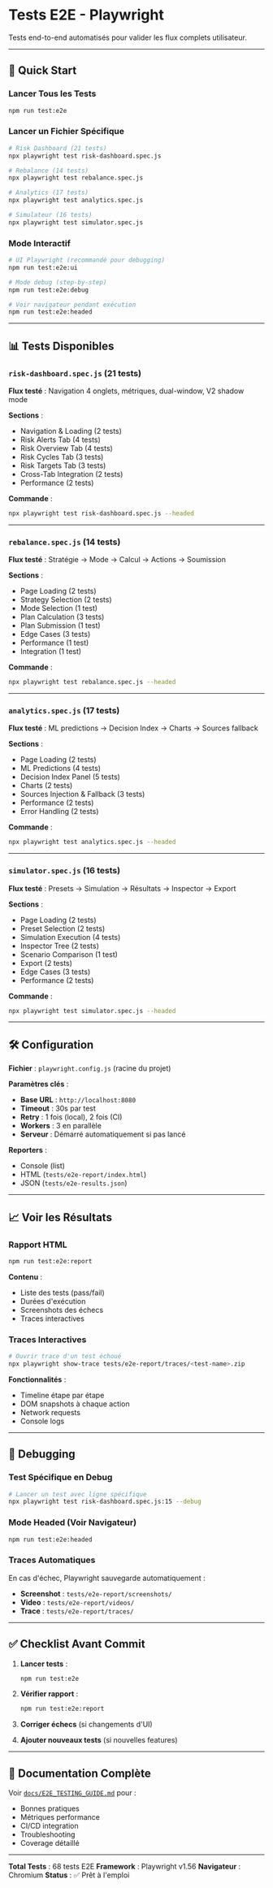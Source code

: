 # Tests E2E - Playwright

Tests end-to-end automatisés pour valider les flux complets utilisateur.

---

## 🚀 Quick Start

### Lancer Tous les Tests

```bash
npm run test:e2e
```

### Lancer un Fichier Spécifique

```bash
# Risk Dashboard (21 tests)
npx playwright test risk-dashboard.spec.js

# Rebalance (14 tests)
npx playwright test rebalance.spec.js

# Analytics (17 tests)
npx playwright test analytics.spec.js

# Simulateur (16 tests)
npx playwright test simulator.spec.js
```

### Mode Interactif

```bash
# UI Playwright (recommandé pour debugging)
npm run test:e2e:ui

# Mode debug (step-by-step)
npm run test:e2e:debug

# Voir navigateur pendant exécution
npm run test:e2e:headed
```

---

## 📊 Tests Disponibles

### `risk-dashboard.spec.js` (21 tests)

**Flux testé** : Navigation 4 onglets, métriques, dual-window, V2 shadow mode

**Sections** :
- Navigation & Loading (2 tests)
- Risk Alerts Tab (4 tests)
- Risk Overview Tab (4 tests)
- Risk Cycles Tab (3 tests)
- Risk Targets Tab (3 tests)
- Cross-Tab Integration (2 tests)
- Performance (2 tests)

**Commande** :
```bash
npx playwright test risk-dashboard.spec.js --headed
```

---

### `rebalance.spec.js` (14 tests)

**Flux testé** : Stratégie → Mode → Calcul → Actions → Soumission

**Sections** :
- Page Loading (2 tests)
- Strategy Selection (2 tests)
- Mode Selection (1 test)
- Plan Calculation (3 tests)
- Plan Submission (1 test)
- Edge Cases (3 tests)
- Performance (1 test)
- Integration (1 test)

**Commande** :
```bash
npx playwright test rebalance.spec.js --headed
```

---

### `analytics.spec.js` (17 tests)

**Flux testé** : ML predictions → Decision Index → Charts → Sources fallback

**Sections** :
- Page Loading (2 tests)
- ML Predictions (4 tests)
- Decision Index Panel (5 tests)
- Charts (2 tests)
- Sources Injection & Fallback (3 tests)
- Performance (2 tests)
- Error Handling (2 tests)

**Commande** :
```bash
npx playwright test analytics.spec.js --headed
```

---

### `simulator.spec.js` (16 tests)

**Flux testé** : Presets → Simulation → Résultats → Inspector → Export

**Sections** :
- Page Loading (2 tests)
- Preset Selection (2 tests)
- Simulation Execution (4 tests)
- Inspector Tree (2 tests)
- Scenario Comparison (1 test)
- Export (2 tests)
- Edge Cases (3 tests)
- Performance (2 tests)

**Commande** :
```bash
npx playwright test simulator.spec.js --headed
```

---

## 🛠️ Configuration

**Fichier** : `playwright.config.js` (racine du projet)

**Paramètres clés** :
- **Base URL** : `http://localhost:8080`
- **Timeout** : 30s par test
- **Retry** : 1 fois (local), 2 fois (CI)
- **Workers** : 3 en parallèle
- **Serveur** : Démarré automatiquement si pas lancé

**Reporters** :
- Console (list)
- HTML (`tests/e2e-report/index.html`)
- JSON (`tests/e2e-results.json`)

---

## 📈 Voir les Résultats

### Rapport HTML

```bash
npm run test:e2e:report
```

**Contenu** :
- Liste des tests (pass/fail)
- Durées d'exécution
- Screenshots des échecs
- Traces interactives

### Traces Interactives

```bash
# Ouvrir trace d'un test échoué
npx playwright show-trace tests/e2e-report/traces/<test-name>.zip
```

**Fonctionnalités** :
- Timeline étape par étape
- DOM snapshots à chaque action
- Network requests
- Console logs

---

## 🐛 Debugging

### Test Spécifique en Debug

```bash
# Lancer un test avec ligne spécifique
npx playwright test risk-dashboard.spec.js:15 --debug
```

### Mode Headed (Voir Navigateur)

```bash
npm run test:e2e:headed
```

### Traces Automatiques

En cas d'échec, Playwright sauvegarde automatiquement :
- **Screenshot** : `tests/e2e-report/screenshots/`
- **Video** : `tests/e2e-report/videos/`
- **Trace** : `tests/e2e-report/traces/`

---

## ✅ Checklist Avant Commit

1. **Lancer tests** :
   ```bash
   npm run test:e2e
   ```

2. **Vérifier rapport** :
   ```bash
   npm run test:e2e:report
   ```

3. **Corriger échecs** (si changements d'UI)

4. **Ajouter nouveaux tests** (si nouvelles features)

---

## 📖 Documentation Complète

Voir [`docs/E2E_TESTING_GUIDE.md`](../../docs/E2E_TESTING_GUIDE.md) pour :
- Bonnes pratiques
- Métriques performance
- CI/CD integration
- Troubleshooting
- Coverage détaillé

---

**Total Tests** : 68 tests E2E
**Framework** : Playwright v1.56
**Navigateur** : Chromium
**Status** : ✅ Prêt à l'emploi

